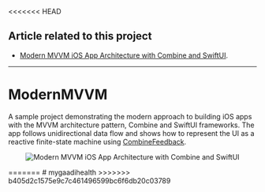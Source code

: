 <<<<<<< HEAD
## Article related to this project

- [Modern MVVM iOS App Architecture with Combine and SwiftUI](https://www.vadimbulavin.com/modern-mvvm-ios-app-architecture-with-combine-and-swiftui/).

---

# ModernMVVM

A sample project demonstrating the modern approach to building iOS apps with the MVVM architecture pattern, Combine and SwiftUI frameworks. The app follows unidirectional data flow and shows how to represent the UI as a reactive finite-state machine using [CombineFeedback](https://github.com/sergdort/CombineFeedback).

<p align="center">
  <img src="https://github.com/V8tr/ModernMVVM/blob/master/demo.gif" alt="Modern MVVM iOS App Architecture with Combine and SwiftUI"/>
</p>
=======
# mygaadihealth
>>>>>>> b405d2c1575e9c7c461496599bc6f6db20c03789

